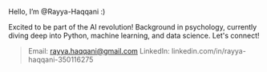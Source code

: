 Hello, I’m @Rayya-Haqqani :)

Excited to be part of the AI revolution! Background in psychology, currently diving deep into Python, machine learning, and data science.  Let's connect! 
> Email: rayya.haqqani@gmail.com
> LinkedIn: linkedin.com/in/rayya-haqqani-350116275 
